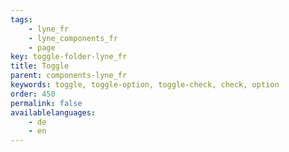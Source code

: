 ```yaml
---
tags: 
    - lyne_fr
    - lyne_components_fr
    - page
key: toggle-folder-lyne_fr
title: Toggle
parent: components-lyne_fr
keywords: toggle, toggle-option, toggle-check, check, option
order: 450
permalink: false
availablelanguages: 
    - de
    - en
---
```

